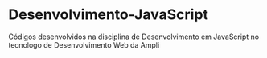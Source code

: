 # Desenvolvimento-JavaScript
Códigos desenvolvidos na disciplina de Desenvolvimento em JavaScript no tecnologo de Desenvolvimento Web da Ampli
